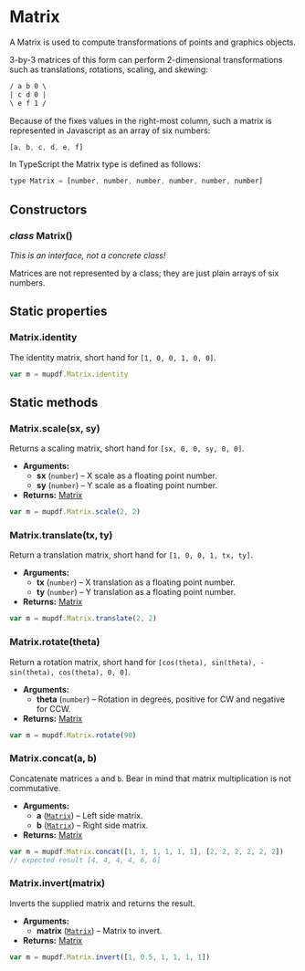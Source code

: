 # Matrix

A Matrix is used to compute transformations of points and graphics
objects.

3-by-3 matrices of this form can perform 2-dimensional transformations
such as translations, rotations, scaling, and skewing:

```default
/ a b 0 \
| c d 0 |
\ e f 1 /
```

Because of the fixes values in the right-most column, such a matrix is
represented in Javascript as an array of six numbers:

```javascript
[a, b, c, d, e, f]
```

In TypeScript the Matrix type is defined as follows:

```javascript
type Matrix = [number, number, number, number, number, number]
```

## Constructors

### *class* Matrix()

*This is an interface, not a concrete class!*

Matrices are not represented by a class; they are just plain arrays of six numbers.

## Static properties

### Matrix.identity

The identity matrix, short hand for `[1, 0, 0, 1, 0, 0]`.

```javascript
var m = mupdf.Matrix.identity
```

## Static methods

### Matrix.scale(sx, sy)

Returns a scaling matrix, short hand for `[sx, 0, 0, sy, 0, 0]`.

* **Arguments:**
  * **sx** (`number`) – X scale as a floating point number.
  * **sy** (`number`) – Y scale as a floating point number.
* **Returns:**
  [Matrix]()

```javascript
var m = mupdf.Matrix.scale(2, 2)
```

### Matrix.translate(tx, ty)

Return a translation matrix, short hand for `[1, 0, 0, 1, tx, ty]`.

* **Arguments:**
  * **tx** (`number`) – X translation as a floating point number.
  * **ty** (`number`) – Y translation as a floating point number.
* **Returns:**
  [Matrix]()

```javascript
var m = mupdf.Matrix.translate(2, 2)
```

### Matrix.rotate(theta)

Return a rotation matrix, short hand for
`[cos(theta), sin(theta), -sin(theta), cos(theta), 0, 0]`.

* **Arguments:**
  * **theta** (`number`) – Rotation in degrees, positive for CW and negative for CCW.
* **Returns:**
  [Matrix]()

```javascript
var m = mupdf.Matrix.rotate(90)
```

### Matrix.concat(a, b)

Concatenate matrices `a` and `b`. Bear in mind that matrix
multiplication is not commutative.

* **Arguments:**
  * **a** ([`Matrix`](#Matrix)) – Left side matrix.
  * **b** ([`Matrix`](#Matrix)) – Right side matrix.
* **Returns:**
  [Matrix]()

```javascript
var m = mupdf.Matrix.concat([1, 1, 1, 1, 1, 1], [2, 2, 2, 2, 2, 2])
// expected result [4, 4, 4, 4, 6, 6]
```

### Matrix.invert(matrix)

Inverts the supplied matrix and returns the result.

* **Arguments:**
  * **matrix** ([`Matrix`](#Matrix)) – Matrix to invert.
* **Returns:**
  [Matrix]()

```javascript
var m = mupdf.Matrix.invert([1, 0.5, 1, 1, 1, 1])
```
